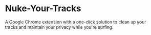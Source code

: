Nuke-Your-Tracks
================

A Google Chrome extension with  a one-click solution to clean up your tracks and maintain your privacy while you're surfing. 
